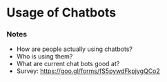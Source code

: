 Usage of Chatbots
=================

### Notes

-	How are people actually using chatbots?
-	Who is using them?
-	What are current chat bots good at?
-	Survey: https://goo.gl/forms/fS5pywdFkpjygQCo2
